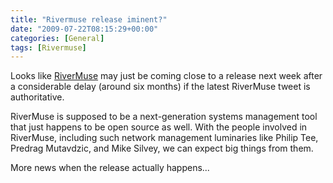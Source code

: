 ```yaml
---
title: "Rivermuse release iminent?"
date: "2009-07-22T08:15:29+00:00"
categories: [General]
tags: [Rivermuse]
---
```


Looks like <a href="http://www.rivermuse.com/">RiverMuse</a> may just be coming close to a release next week after a considerable delay (around six months) if the latest RiverMuse tweet is authoritative.

RiverMuse is supposed to be a next-generation systems management tool that just happens to be open source as well. With the people involved in RiverMuse, including such network management luminaries like Philip Tee, Predrag Mutavdzic, and Mike Silvey, we can expect big things from them.

More news when the release actually happens...
